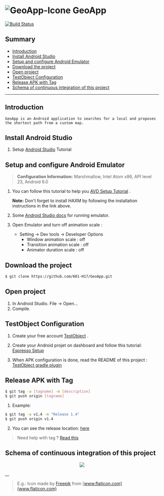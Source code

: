 # ![GeoApp-Icone] GeoApp

[![Build Status][travis-image-geo]][travis-url-geo]
## Summary

* [Introduction]
* [Install Android Studio]
* [Setup and configure Android Emulator]
* [Download the project]
* [Open project]
* [TestObject Configuration]
* [Release APK with Tag]
* [Schema of continuous integration of this project]

___

## Introduction
    GeoApp is an Android application to searches for a local and proposes the shortest path from a custom map.

## Install Android Studio 

1. Setup [Android Studio] Tutorial

## Setup and configure Android Emulator
 > **Configuration Information:**
    Marshmallow, Intel Atom x86, API level 23, Android 6.0

1. You can follow this tutorial to help you [AVD Setup Tutorial] .

   **Note:**
        Don't forget to install HAXM by following the installation instructions in the link above.
3. Some [Android Studio docs] for running emulator.
    
4. Open Emulator and turn off animation scale :

    - Setting -> Dev tools -> Developer Options
        - Window animation scale : off
        - Transition animation scale : off
        - Animator duration scale : off

## Download the project
```bash
$ git clone https://github.com/601-H17/GeoApp.git
```
## Open project

1. In Android Studio. File -> Open...
2. Compile.

## TestObject Configuration
1. Create your free account [TestObject] . 
 
2. Create your Android projet on dashboard and follow this tutorial: [Espresso Setup]

3. When APK configuration is done, read the README of this project :  [TestObject gradle plugin]

## Release APK with Tag
```bash
$ git tag -a [tagname] -m [description]
$ git push origin [tagname]
```
1. Example: 
```bash
$ git tag -a v1.4 -m "Release 1.4"
$ git push origin v1.4
```
2. You can see the release location: [here][Release-Location]
> Need help with tag ? [Read this][Git-Tag-Help]

## Schema of continuous integration of this project
<p align="center">
  <img src="https://cloud.githubusercontent.com/assets/5929986/23721169/f604cca6-040e-11e7-9684-603961057cb9.png" />
</p>

__
> E.g.: Icon made by [Freepik](http://www.freepik.com/) from [www.flaticon.com](www.flaticon.com) 




[GeoApp-Icone]: http://image.noelshack.com/fichiers/2017/10/1488988686-school.png
[travis-image-geo]: https://travis-ci.org/601-H17/GeoApp.svg?branch=master
[travis-url-geo]: https://travis-ci.org/601-H17/GeoApp
[Introduction]: https://github.com/601-H17/GeoApp#introduction
[Install Android Studio]: https://github.com/601-H17/GeoApp#install-android-studio
[Release APK with Tag]: https://github.com/601-H17/GeoApp#release-apk-with-tag
[Setup and configure Android Emulator]: https://github.com/601-H17/GeoApp#setup-and-configure-android-emulator
[Download the project]: https://github.com/601-H17/GeoApp#download-the-project
[Open project]: https://github.com/601-H17/GeoApp#open-project
[TestObject Configuration]: https://github.com/601-H17/GeoApp#testobject-configuration
[Schema of continuous integration of this project]: https://github.com/601-H17/GeoApp#schema-of-continuous-integration-of-this-project
[Android Studio]: https://developer.android.com/studio/index.html
[AVD Setup Tutorial]: https://docs.nativescript.org/tooling/android-virtual-devices
[Android Studio docs]: https://developer.android.com/studio/run/emulator.html
[TestObject]: https://app.testobject.com/#/signup
[Espresso Setup]: https://help.testobject.com/docs/testing-tools/robotium-espresso/setup/
[TestObject gradle plugin]: https://github.com/testobject/testobject-gradle-plugin
[Git-Tag-Help]: https://git-scm.com/book/en/v2/Git-Basics-Tagging
[Release-Location]: https://github.com/601-H17/GeoApp/releases